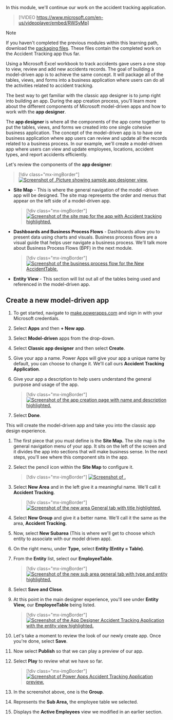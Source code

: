 In this module, we'll continue our work on the accident tracking application. 

 > [!VIDEO https://www.microsoft.com/en-us/videoplayer/embed/RWSyMp]

>[!NOTE]
> If you haven't completed the previous modules within this learning path, download the [packaging files](https://github.com/MicrosoftDocs/mslearn-developer-tools-power-platform/tree/master/power-apps/create-model-driven-app). These files contain the completed work on the Accident Tracking app thus far.

Using a Microsoft Excel workbook to track accidents gave users a one stop to view, review and add new accidents records. The goal of building a model-driven app is to achieve the same concept. It will package all of the tables, views, and forms into a business application where users can do all the activities related to accident tracking.

The best way to get familiar with the classic app designer is to jump right into building an app. During the app creation process, you'll learn more about the different components of Microsoft model-driven apps and how to work with the **app designer**.

The **app designer** is where all the components of the app come together to put the tables, views, and forms we created into one single cohesive business application. The concept of the model-driven app is to have one business application where app users can review and update all the records related to a business process. In our example, we'll create a model-driven app where users can view and update employees, locations, accident types, and report accidents efficiently.

Let's review the components of the **app designer**:

> [!div class="mx-imgBorder"]
> [![Screenshot of .Picture showing sample app designer view.](../media/app-designer.png)](../media/app-designer.png#lightbox)

- **Site Map** - This is where the general navigation of the model -driven app will be designed. The site map represents the order and menus that appear on the left side of a model-driven app.

    > [!div class="mx-imgBorder"]
    > [![Screenshot of the site map for the app with Accident tracking highlighted.](../media/site-map.png)](../media/site-map.png#lightbox)

- **Dashboards and Business Process Flows** - Dashboards allow you to present data using charts and visuals. Business process flows are a visual guide that helps user navigate a business process. We'll talk more about Business Process Flows (BPF) in the next module.

    > [!div class="mx-imgBorder"]
    > [![Screenshot of the business process flow for the New AccidentTable.](../media/flow.png)](../media/flow.png#lightbox)

- **Entity View** - This section will list out all of the tables being used and referenced in the model-driven app.

## Create a new model-driven app

1. To get started, navigate to [make.powerapps.com](https://make.powerapps.com/?azure-portal=true) and sign in with your Microsoft credentials.

1. Select **Apps** and then **+ New app**.

1. Select **Model-driven** apps from the drop-down.

1. Select **Classic app designer** and then select **Create**.

1. Give your app a name. Power Apps will give your app a unique name by default, you can choose to change it. We'll call ours **Accident Tracking Application**.

1. Give your app a description to help users understand the general purpose and usage of the app.

    > [!div class="mx-imgBorder"]
    > [![Screenshot of the app creation page with name and description highlighted.](../media/name-description.png)](../media/name-description.png#lightbox)

1. Select **Done**.

This will create the model-driven app and take you into the classic app design experience.

1. The first piece that you must define is the **Site Map.** The site map is the general navigation menu of your app. It sits on the left of the screen and it divides the app into sections that will make business sense. In the next steps, you'll see where this component sits in the app.

1. Select the pencil icon within the **Site Map** to configure it.

    > [!div class="mx-imgBorder"]
    > [![Screenshot of .](../media/configure-site-map.png)](../media/configure-site-map.png#lightbox)

1. Select **New Area** and in the left give it a meaningful name. We'll call it **Accident Tracking**.

    > [!div class="mx-imgBorder"]
    > [![Screenshot of the new area General tab with title highlighted.](../media/area.png)](../media/area.png#lightbox)

1. Select **New Group** and give it a better name. We'll call it the same as the area, **Accident Tracking**.

1. Now, select **New Subarea** (This is where we'll get to choose which entity to associate with our model driven app).

1. On the right menu, under **Type,** select **Entity (Entity = Table)**.

1. From the **Entity** list, select our **EmployeeTable**.

    > [!div class="mx-imgBorder"]
    > [![Screenshot of the new sub area general tab with type and entity highlighted.](../media/sub-area.png)](../media/sub-area.png#lightbox)

1. Select **Save and Close**.

1. At this point in the main designer experience, you'll see under **Entity View,** our **EmployeeTable** being listed.

    > [!div class="mx-imgBorder"]
    > [![Screenshot of the App Designer Accident Tracking Application with the entity view highlighted.](../media/entity-view.png)](../media/entity-view.png#lightbox)

1. Let's take a moment to review the look of our newly create app. Once you're done, select **Save**.

1. Now select **Publish** so that we can play a preview of our app.

1. Select **Play** to review what we have so far.

    > [!div class="mx-imgBorder"]
    > [![Screenshot of Power Apps Accident Tracking Application preview.](../media/preview.png)](../media/preview.png#lightbox)

1. In the screenshot above, one is the **Group**.

1. Represents the **Sub Area,** the employee table we selected.

1. Displays the **Active Employees** view we modified in an earlier section.
